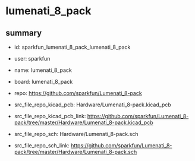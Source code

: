 # lumenati_8_pack
 
## summary 
* id: sparkfun_lumenati_8_pack_lumenati_8_pack
* user: sparkfun
* name: lumenati_8_pack
* board: lumenati_8_pack
* repo: https://github.com/sparkfun/Lumenati_8-pack
* src_file_repo_kicad_pcb: Hardware/Lumenati_8-pack.kicad_pcb
* src_file_repo_kicad_pcb_link: https://github.com/sparkfun/Lumenati_8-pack/tree/master/Hardware/Lumenati_8-pack.kicad_pcb


* src_file_repo_sch: Hardware/Lumenati_8-pack.sch
* src_file_repo_sch_link: https://github.com/sparkfun/Lumenati_8-pack/tree/master/Hardware/Lumenati_8-pack.sch







